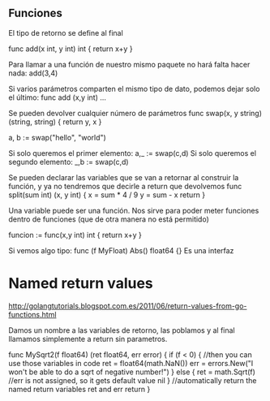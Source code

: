 ## Funciones ## 
El tipo de retorno se define al final
 
func add(x int, y int) int {
  return x+y
}
 
 
Para llamar a una función de nuestro mismo paquete no hará falta hacer nada:
add(3,4)
 
Si varios parámetros comparten el mismo tipo de dato, podemos dejar solo el último:
func add (x,y int) ...
 
Se pueden devolver cualquier número de parámetros
func swap(x, y string) (string, string) {
    return y, x
}
 
a, b := swap("hello", "world")

Si solo queremos el primer elemento: a,_ := swap(c,d)
Si solo queremos el segundo elemento: _,b := swap(c,d)
 
Se pueden declarar las variables que se van a retornar al construir la función, y ya no tendremos que decirle a return que devolvemos
func split(sum int) (x, y int) {
    x = sum * 4 / 9
    y = sum - x
    return
}


Una variable puede ser una función.
Nos sirve para poder meter funciones dentro de funciones (que de otra manera no está permitido)

funcion := func(x,y int) int {
  return x+y
}


Si vemos algo tipo:
func (f MyFloat) Abs() float64 {}
Es una interfaz



# Named return values
http://golangtutorials.blogspot.com.es/2011/06/return-values-from-go-functions.html

Damos un nombre a las variables de retorno, las poblamos y al final llamamos simplemente a return sin parametros.

func MySqrt2(f float64) (ret float64, err error) {
    if (f < 0) {
        //then you can use those variables in code
        ret = float64(math.NaN()) 
        err = errors.New("I won't be able to do a sqrt of negative number!")
    } else {
        ret = math.Sqrt(f)
        //err is not assigned, so it gets default value nil
    }
    //automatically return the named return variables ret and err
    return
}

